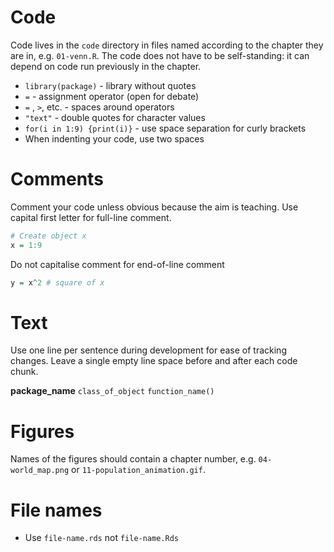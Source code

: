 # Code

Code lives in the `code` directory in files named according to the chapter they are in, e.g. `01-venn.R`.
The code does not have to be self-standing: it can depend on code run previously in the chapter.
        
- `library(package)` - library without quotes
- `=` - assignment operator (open for debate)
- ` = ` , ` > `, etc. - spaces around operators
- `"text"` - double quotes for character values
- `for(i in 1:9) {print(i)}` - use space separation for curly brackets
- When indenting your code, use two spaces

# Comments

Comment your code unless obvious because the aim is teaching.
Use capital first letter for full-line comment.

```r
# Create object x
x = 1:9
```

Do not capitalise comment for end-of-line comment

```r
y = x^2 # square of x
```

# Text

Use one line per sentence during development for ease of tracking changes.
Leave a single empty line space before and after each code chunk.

**package_name**
`class_of_object`
`function_name()`

# Figures

Names of the figures should contain a chapter number, e.g. `04-world_map.png` or `11-population_animation.gif`.

# File names

- Use `file-name.rds` not `file-name.Rds`
